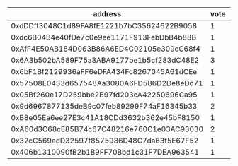 address|vote|timestamp|signature
---|---|---|---
0xdDDff3048C1d89FA8fE1221b7bC35624622B9058|1|1614685375|0x01290c3542ec2e6ef31d666075a7debb5091eecb9489c958e712327d88ed147571aa3d75abb3f5efefc918096609d211c7a168638bc3824e88527fdfac6e72011b
0xdc6B04B4e40fDe7c0e9ee1171F913FebDbB4b88B|1|1614685453|0xcf095148af1e9b3b316b87b11e5bef2d5df1881a585d5dbe8b5aa8259260f6031c792912f9c0dd4aacb92ad8116ee500a44702628441c78d8165ccf5eca745051b
0xAfF4E50AB184D063B86A6ED4C02105e309cC68f4|1|1614685853|0x62eebcc6d98e2981ebfdf7765b59911b729c9f3a59806f467de3fa7de07476471547a2e674b7ea85759ea916d05bd3954bf3cd9599867cba87b9920d93e8b3cc1c
0x6A3b502bA589F75a3ABA9177be1b5cf283dC48E2|3|1614685869|0xdf74da0485372e1113feefd301355db5a52db7bbf295ca3c3b9ba9c454757db95b2a8df442a818978232c8f3e4240968eb2048c10d0fe3753b4081ac4e070a121b
0x6bF1Bf2129936aFF6eDFA434Fc8267045A61dCEe|1|1614686005|0x8f2a3ff06d57dbb84bd3074e5aa05e7ab623d730007eeb286aa387a5f97ebdf51da0babd8cdf9563af12f9f28e63238c5d66307015802d3c35b08903d8f5f57b1b
0x57508E0433d657548Aa3080A6FD586D2De8eDd71|1|1614686197|0x52a1f0206be3040d0b28de8583eabc12c588221ede332b3a67a5afffa278bd363076b82ee601f07b4df3a23dc7d258bd1ed305a8cab85a0bdab69c5ba1c5c01e1b
0x05Bf260e17D259bbe2B97fd203cA42250696Ca95|1|1614697194|0xa780aa57701d9c39782f9ae5bfbcce1070aa21cc3c2f2c6cb4206b3a7a52e1b67da0befab1755b0f059117c3050a3f1622b234ccd94f5e97d9b46a36c1eab2fa1b
0x9d6967877135deB9c07feb89299F74aF16345b33|2|1614710075|0xa1ca228b628b679ee1d081841dd91a09ab4311c7d085c4a1cb3e1933cc2fdabb5484748169335cc9bfc3e93597b80923653ebe277a028c56b6c66a68ad9798e01b
0xB8e05Ea6ee27E3c41A18CDd3632b362e45bF8150|1|1614721773|0xbb311364deddca19d591f70ca075be63f9abfec987d1262220aeabc07a9e71575ede23b68cd2c9d5076512ec6d25462922b205eb7f8a562a6c44444ae7518e831c
0xA60d3C68cE85B74c67C48216e760C1e03AC93030|2|1614730816|0xf16de872d94304022b8b9609fa6644d5325faccfcb867ded87c4fe1a50768e7a54f4a35e8c42b219b4dc1c64cc6e75b2db305b64cf8526d6faf7486faa71652b1b
0x32cC569edD32597f8575986D48C7da63f5E67F52|1|1614739509|0x42fea6ba35f2990d578cbcf2d4a006ab5a2aafb05f1d758687e5d8b7ff562e3341ed4e8914c324f3bf29eb0896d46a37894deb63943547b63126aa778b34a2e81b
0x406b1310090fB2b1B9FF70Bbd1c31F7DEA963541|1|1614741493|0x29286fb322df56e15f341d5cb77ace96270b859f60b9b182a377ca44fcf90f055f34bd61f55190b96c3273eb84734481b3d6353d672ba11422de642156ca4a671c
